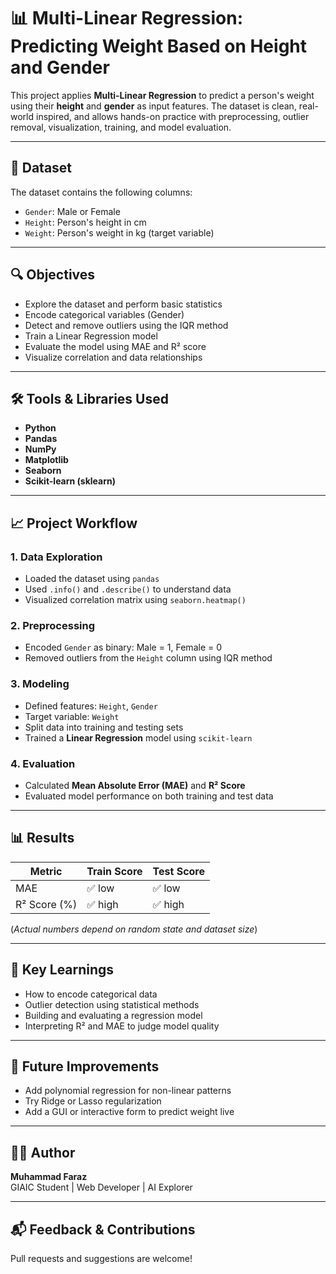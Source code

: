 # 📊 Multi-Linear Regression: Predicting Weight Based on Height and Gender

This project applies **Multi-Linear Regression** to predict a person's weight using their **height** and **gender** as input features. The dataset is clean, real-world inspired, and allows hands-on practice with preprocessing, outlier removal, visualization, training, and model evaluation.

---

## 📁 Dataset

The dataset contains the following columns:

- `Gender`: Male or Female
- `Height`: Person's height in cm
- `Weight`: Person's weight in kg (target variable)

---

## 🔍 Objectives

- Explore the dataset and perform basic statistics
- Encode categorical variables (Gender)
- Detect and remove outliers using the IQR method
- Train a Linear Regression model
- Evaluate the model using MAE and R² score
- Visualize correlation and data relationships

---

## 🛠️ Tools & Libraries Used

- **Python**
- **Pandas**
- **NumPy**
- **Matplotlib**
- **Seaborn**
- **Scikit-learn (sklearn)**

---

## 📈 Project Workflow

### 1. Data Exploration
- Loaded the dataset using `pandas`
- Used `.info()` and `.describe()` to understand data
- Visualized correlation matrix using `seaborn.heatmap()`

### 2. Preprocessing
- Encoded `Gender` as binary: Male = 1, Female = 0
- Removed outliers from the `Height` column using IQR method

### 3. Modeling
- Defined features: `Height`, `Gender`
- Target variable: `Weight`
- Split data into training and testing sets
- Trained a **Linear Regression** model using `scikit-learn`

### 4. Evaluation
- Calculated **Mean Absolute Error (MAE)** and **R² Score**
- Evaluated model performance on both training and test data

---

## 📊 Results

| Metric         | Train Score | Test Score |
|----------------|-------------|------------|
| MAE            | ✅ low       | ✅ low      |
| R² Score (%)   | ✅ high      | ✅ high     |

(*Actual numbers depend on random state and dataset size*)

---

## 📌 Key Learnings

- How to encode categorical data
- Outlier detection using statistical methods
- Building and evaluating a regression model
- Interpreting R² and MAE to judge model quality

---

## 📎 Future Improvements

- Add polynomial regression for non-linear patterns
- Try Ridge or Lasso regularization
- Add a GUI or interactive form to predict weight live

---

## 🙋‍♂️ Author

**Muhammad Faraz**  
GIAIC Student | Web Developer | AI Explorer

---

## 📬 Feedback & Contributions

Pull requests and suggestions are welcome!

